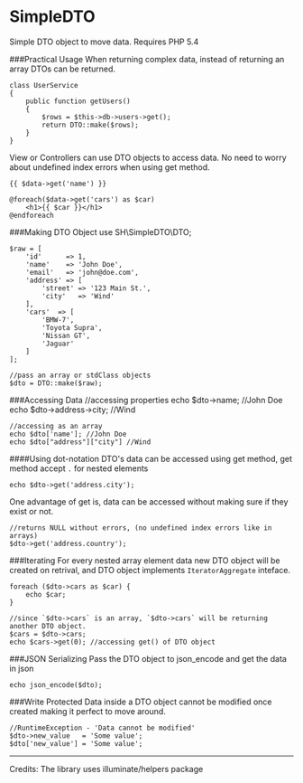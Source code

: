 SimpleDTO
=========

Simple DTO object to move data. Requires PHP 5.4

###Practical Usage
When returning complex data, instead of returning an array DTOs can be returned.

    class UserService
    {
        public function getUsers()
        {
            $rows = $this->db->users->get();
            return DTO::make($rows);
        }
    }

View or Controllers can use DTO objects to access data. No need to worry about undefined index errors when using get method.

    {{ $data->get('name') }}

    @foreach($data->get('cars') as $car)
        <h1>{{ $car }}</h1>
    @endforeach

###Making DTO Object
    use SH\SimpleDTO\DTO;
    
    $raw = [
        'id'      => 1,
        'name'    => 'John Doe',
        'email'   => 'john@doe.com',
        'address' => [
            'street' => '123 Main St.',
            'city'   => 'Wind'
        ],
        'cars'  => [
            'BMW-7',
            'Toyota Supra',
            'Nissan GT',
            'Jaguar'
        ]
    ];
    
    //pass an array or stdClass objects
    $dto = DTO::make($raw);

###Accessing Data
    //accessing properties
    echo $dto->name; //John Doe
    echo $dto->address->city; //Wind
    
    //accessing as an array
    echo $dto['name']; //John Doe
    echo $dto["address"]["city"] //Wind

####Using dot-notation
DTO's data can be accessed using get method, get method accept `.` for nested elements

    echo $dto->get('address.city');

One advantage of get is, data can be accessed without making sure if they exist or not.

    //returns NULL without errors, (no undefined index errors like in arrays)
    $dto->get('address.country');

###Iterating
For every nested array element data new DTO object will be created on retrival, and DTO object implements `IteratorAggregate` inteface.

    foreach ($dto->cars as $car) {
        echo $car;
    }

    //since `$dto->cars` is an array, `$dto->cars` will be returning another DTO object.
    $cars = $dto->cars;
    echo $cars->get(0); //accessing get() of DTO object

###JSON Serializing
Pass the DTO object to json_encode and get the data in json

    echo json_encode($dto);

###Write Protected
Data inside a DTO object cannot be modified once created making it perfect to move around.
    
    //RuntimeException - 'Data cannot be modified'
    $dto->new_value   = 'Some value';
    $dto['new_value'] = 'Some value';

---
Credits: The library uses illuminate/helpers package
